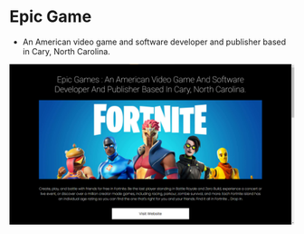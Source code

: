 # Epic Game

- An American video game and software developer and publisher based in Cary, North Carolina.

![Screen Shot of Home page](image.png)